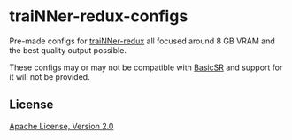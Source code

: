 # traiNNer-redux-configs

Pre-made configs for [traiNNer-redux] all focused around 8 GB VRAM and the best quality output possible.

These configs may or may not be compatible with [BasicSR] and support for it will not be provided.

## License

[Apache License, Version 2.0](LICENSE)

  [traiNNer-redux]: <https://github.com/joeyballentine/traiNNer-redux>
  [BasicSR]: <https://github.com/XPixelGroup/BasicSR>
